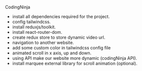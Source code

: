 CodingNinja

- install all dependencies required for the project.
- config tailwindcss.
- install reduxjs/toolkit.
- install react-router-dom.
- create redux store to store dynamic video url.
- navigation to another website.
- add some custom color in tailwindcss config file
- animated scroll in x axis, up and down.
- using API make our website more dynamic (codingNinja API).
- install marquee external library for scroll animation (optional).

